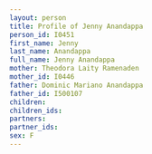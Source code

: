 ```yaml
---
layout: person
title: Profile of Jenny Anandappa
person_id: I0451
first_name: Jenny
last_name: Anandappa
full_name: Jenny Anandappa
mother: Theodora Laity Ramenaden
mother_id: I0446
father: Dominic Mariano Anandappa
father_id: I500107
children:
children_ids:
partners:
partner_ids:
sex: F
---
```


